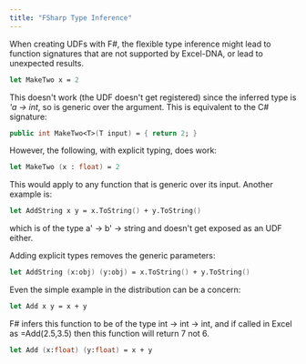 ```yaml
---
title: "FSharp Type Inference"
---
```

When creating UDFs with F#, the flexible type inference might lead to function signatures that are not supported by Excel-DNA, or lead to unexpected results.

```fsharp
let MakeTwo x = 2
```

This doesn't work (the UDF doesn't get registered) since the inferred type is _'a -> int_, so is generic over the argument. This is equivalent to the C# signature:

```fsharp
public int MakeTwo<T>(T input) = { return 2; }
```
However, the following, with explicit typing,  does work:

```fsharp
let MakeTwo (x : float) = 2
```

This would apply to any function that is generic over its input. Another example is:

```fsharp
let AddString x y = x.ToString() + y.ToString()
```

which is of the type a' -> b' -> string and doesn't get exposed as an UDF either.

Adding explicit types removes the generic parameters:

```fsharp
let AddString (x:obj) (y:obj) = x.ToString() + y.ToString()
```

Even the simple example in the distribution can be a concern:

```fsharp
let Add x y = x + y
```
F# infers this function to be of the type int -> int -> int, and if called in Excel as =Add(2.5,3.5) then this function will return 7 not 6.

```fsharp
let Add (x:float) (y:float) = x + y
```
